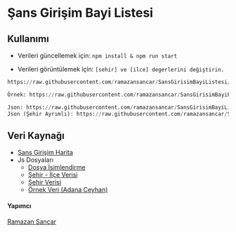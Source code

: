 # Şans Girişim Bayi Listesi

## Kullanımı
- Verileri güncellemek için:
`npm install & npm run start`

- Verileri görüntülemek için:
`[sehir] ve [ilce] degerlerini değiştirin.`
```python 
https://raw.githubusercontent.com/ramazansancar/SansGirisimBayiListesi/master/Data/[sehir]-[ilce].json

Örnek: https://raw.githubusercontent.com/ramazansancar/SansGirisimBayiListesi/master/Data/ADANA-CEYHAN.json

Json: https://raw.githubusercontent.com/ramazansancar/SansGirisimBayiListesi/master/Datas.json
Json (Şehir Ayrımlı): https://raw.githubusercontent.com/ramazansancar/SansGirisimBayiListesi/master/Datas_filter.json
```

## Veri Kaynağı
- [Şans Girişim Harita](https://www.sansgirisim.com/neler-yapiyoruz/#map-container)
- Js Dosyaları
    - [Dosya İsimlendirme](https://www.sansgirisim.com/js/selectboxes.js) 
    - [Şehir - İlçe Verisi](https://www.sansgirisim.com/js/countries.js)
    - [Şehir Verisi](https://www.sansgirisim.com/cities.json)
    - [Örnek Veri (Adana Ceyhan)](https://www.sansgirisim.com/data/ADANA-CEYHAN.json)

#### Yapımcı
[Ramazan Sancar](https://github.com/ramazansancar)